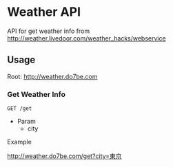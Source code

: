 # Weather API

API for get weather info from http://weather.livedoor.com/weather_hacks/webservice

## Usage

Root: http://weather.do7be.com

### Get Weather Info

`GET /get`

* Param
  * city

Example

http://weather.do7be.com/get?city=東京
